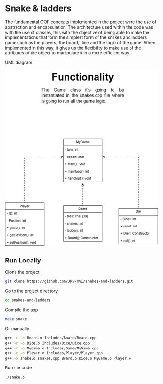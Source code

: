# Snake & ladders

The fundamental OOP concepts implemented in the project were the use of abstraction and encapsulation. The architecture used within the code was with the use of classes, this with the objective of being able to make the implementations that form the simplest form of the snakes and ladders game such as the players, the board, dice and the logic of the game. When implemented in this way, it gives us the flexibility to make use of the attributes of the object to manipulate it in a more efficient way.

UML diagram


![Image](./UML.jpg)

## Run Locally

Clone the project

```bash
git clone https://github.com/JRV-XVI/snakes-and-ladders.git
```

Go to the project directory

```bash
cd snakes-and-ladders
```

Compile the app

```bash
make snake
```

Or manually
```bash
g++ -c -o Board.o Includes/Board/Board.cpp
g++ -c -o Dice.o Includes/Dice/Dice.cpp
g++ -c -o MyGame.o Includes/Game/MyGame.cpp 
g++ -c -o Player.o Includes/Player/Player.cpp
g++ -o snake.o snakes.cpp Board.o Dice.o MyGame.o Player.o
```

Run the code

```bash
./snake.o
```
